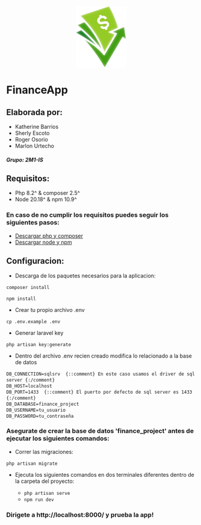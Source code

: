 <p align="center">
  <img src="./resources/assets/logo.png" alt="Logo Image">
</p>

# FinanceApp

## Elaborada por:

-   Katherine Barrios
-   Sherly Escoto
-   Roger Osorio
-   Marlon Urtecho

##### Grupo: **2M1-IS**

## Requisitos:

-   Php 8.2^ & composer 2.5^
-   Node 20.18^ & npm 10.9^

### En caso de no cumplir los requisitos puedes seguir los siguientes pasos:

-   <a href="https://laravel.com/docs/11.x/installation#installing-php">Descargar php y composer</a>
-   <a href="https://nodejs.org/en/">Descargar node y npm</a>

## Configuracion:

-   Descarga de los paquetes necesarios para la aplicacion:

```
composer install
```

```
npm install
```

-   Crear tu propio archivo .env

```
cp .env.example .env
```

-   Generar laravel key

```
php artisan key:generate
```

-   Dentro del archivo .env recien creado modifica lo relacionado a la base de datos

```env
DB_CONNECTION=sqlsrv  {::comment} En este caso usamos el driver de sql server {:/comment}
DB_HOST=localhost
DB_PORT=1433  {::comment} El puerto por defecto de sql server es 1433 {:/comment}
DB_DATABASE=finance_project
DB_USERNAME=tu_usuario
DB_PASSWORD=tu_contraseña
```

### Asegurate de crear la base de datos 'finance_project' antes de ejecutar los siguientes comandos:

-   Correr las migraciones:

```
php artisan migrate
```

-   Ejecuta los siguientes comandos en dos terminales diferentes dentro de la carpeta del proyecto:

    -   `php artisan serve`
    -   `npm run dev`

### Dirigete a http://localhost:8000/ y prueba la app!
